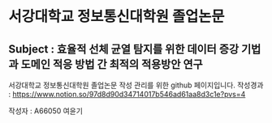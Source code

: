 # 서강대학교 정보통신대학원 졸업논문

## Subject : 효율적 선체 균열 탐지를 위한 데이터 증강 기법과 도메인 적응 방법 간 최적의 적용방안 연구

서강대학교 정보통신대학원 졸업논문 작성 관리를 위한 github 페이지입니다.
작성경과 : https://www.notion.so/97d8d90d34714017b546ad61aa8d3c1e?pvs=4

작성자 : A66050 여윤기

